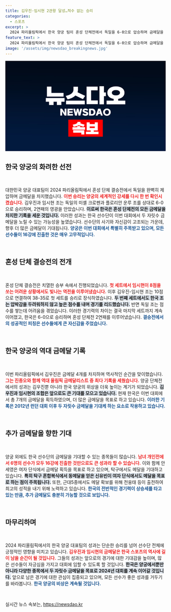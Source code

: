 ```yaml
---
title: 김우진·임시현 2관왕 달성…적수 없는 승리
categories:
  - 스포츠
excerpt: >
  2024 파리올림픽에서 한국 양궁 팀이 혼성 단체전에서 독일을 6-0으로 압승하며 금메달을 획득했다. 한국은 남녀 단체전에서 연이어 성공을 거두며 두 자릿수 금메달 목표에 청신호를 켰다.
feature_text: >
  2024 파리올림픽에서 한국 양궁 팀이 혼성 단체전에서 독일을 6-0으로 압승하며 금메달을 획득했다. 한국은 남녀 단체전에서 연이어 성공을 거두며 두 자릿수 금메달 목표에 청신호를 켰다.
image: '/assets/img/newsdao_breakingnews.jpg'
---
```


<p><img src="/assets/img/newsdao_breakingnews.jpg" alt="bookingtag 속보" /></p>

<h2 data-ke-size="size26">한국 양궁의 화려한 선전</h2>

<p data-ke-size="size16">&nbsp;</p>

<p>대한민국 양궁 대표팀이 2024 파리올림픽에서 혼성 단체 결승전에서 독일을 완벽히 제압하며 금메달을 차지했습니다. <b><span style="color: #ee2323;">이번 승리는 양궁의 세계적인 강세를 다시 한 번 확인시켰습니다.</span></b> 김우진과 임시현 조는 독일의 미셸 크로펜과 플로리안 운루 조를 상대로 6-0으로 승리하며, 2연패의 영광을 안았습니다. <b><span style="background-color: #21538527;">이로써 한국은 혼성 단체전의 모든 금메달을 차지한 기록을 세운 것입니다.</span></b> 이러한 성과는 한국 선수단이 이번 대회에서 두 자릿수 금메달을 노릴 수 있는 가능성을 높였습니다. 선수단의 사기와 자신감이 고조되는 가운데, 향후 더 많은 금메달이 기대됩니다. <b><span style="color: #1a5490;">양궁은 이번 대회에서 특별히 주목받고 있으며, 모든 선수들이 16강에 진출한 것은 매우 고무적입니다.</span></b></p>

<p data-ke-size="size16">&nbsp;</p>

<h2 data-ke-size="size26">혼성 단체 결승전의 전개</h2>

<p data-ke-size="size16">&nbsp;</p>

<p>혼성 단체 결승전은 치열한 승부 속에서 진행되었습니다. <b><span style="color: #ee2323;">첫 세트에서 임시현이 8점을 쏘는 어려운 상황에서도 빛나는 역전을 이루어냈습니다.</span></b> 이후 김우진-임시현 조는 10점으로 연결하여 38-35로 첫 세트를 승리로 장식하였습니다. <b><span style="background-color: #21538527;">두 번째 세트에서도 한국 조는 압박감을 두려워하지 않고 높은 점수를 내며 경기를 리드했습니다.</span></b> 반면 독일 조는 점수를 쌓는데 어려움을 겪었습니다. 이러한 경기력의 차이는 결국 마지막 세트까지 계속 이어졌고, 한국은 6-0으로 승리하며 혼성 단체전 2연패를 이루어냈습니다. <b><span style="color: #1a5490;">결승전에서의 성공적인 피칭은 선수들에게 큰 자신감을 주었습니다.</span></b></p>

<p data-ke-size="size16">&nbsp;</p>

<h2 data-ke-size="size26">한국 양궁의 역대 금메달 기록</h2>

<p data-ke-size="size16">&nbsp;</p>

<p>이번 파리올림픽에서 김우진은 금메달 4개를 차지하며 역사적인 순간을 맞이했습니다. <b><span style="color: #ee2323;">그는 진종오와 함께 역대 올림픽 금메달리스트 중 최다 기록을 세웠습니다.</span></b> 양궁 단체전에서의 성과는 김우진뿐 아니라 한국 양궁의 위상을 더욱 높이는 계기가 되었습니다. <b><span style="background-color: #21538527;">김우진과 임시현의 조합은 앞으로도 큰 기대를 모으고 있습니다.</span></b> 현재 한국은 이번 대회에서 총 7개의 금메달을 획득하였으며, 더 많은 금메달을 목표로 하고 있습니다. <b><span style="color: #1a5490;">이러한 기록은 2012년 런던 대회 이후 두 자릿수 금메달을 기대케 하는 요소로 작용하고 있습니다.</span></b></p>

<p data-ke-size="size16">&nbsp;</p>

<h2 data-ke-size="size26">추가 금메달을 향한 기대</h2>

<p data-ke-size="size16">&nbsp;</p>

<p>양궁 외에도 한국 선수단의 금메달을 기대할 수 있는 종목들이 많습니다. <b><span style="color: #ee2323;">남녀 개인전에서 6명의 선수가 모두 16강에 진출한 것만으로도 큰 성과라 할 수 있습니다.</span></b> 이와 함께 안세영은 여자 단식에서 금메달 획득을 목표로 하고 있으며, 탁구에서도 메달을 기대하고 있습니다. <b><span style="background-color: #21538527;">특히 탁구 혼합복식에서 동메달을 얻은 신유빈이 여자 단식에서도 메달을 목표로 하는 점이 주목됩니다.</span></b> 또한, 근대5종에서도 메달 확보를 위해 전웅태 등이 출전하여 최고의 성적을 내기 위해 노력하고 있습니다. <b><span style="color: #1a5490;">한국의 전반적인 경기력이 상승세를 타고 있는 만큼, 추가 금메달도 충분히 가능할 것으로 보입니다.</span></b></p>

<p data-ke-size="size16">&nbsp;</p>

<h2 data-ke-size="size26">마무리하며</h2>

<p data-ke-size="size16">&nbsp;</p>

<p>2024 파리올림픽에서의 한국 양궁 대표팀의 성과는 단순한 승리를 넘어 선수단 전체에 긍정적인 영향을 미치고 있습니다. <b><span style="color: #ee2323;">김우진과 임시현의 금메달은 한국 스포츠의 역사에 길이 남을 순간이 될 것입니다.</span></b> 그들의 성과는 앞으로의 경기에 대한 기대감을 높이며, 많은 선수들이 자긍심을 가지고 대회에 임할 수 있도록 할 것입니다. <b><span style="background-color: #21538527;">한국은 양궁에서뿐만 아니라 다양한 종목에서 두 자릿수 금메달을 목표로 2024년 대회를 계속 이어갈 것입니다.</span></b> 앞으로 남은 경기에 대한 관심이 집중되고 있으며, 모든 선수가 좋은 성과를 거두기를 바라봅니다. <b><span style="color: #1a5490;">한국 양궁의 비상은 계속될 것입니다.</span></b> </p>

<p data-ke-size="size16">&nbsp;</p>
실시간 뉴스 속보는, <a href="https://newsdao.kr" rel="dofollow">https://newsdao.kr</a>


